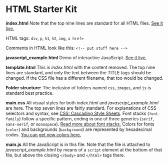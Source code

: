 # HTML Starter Kit

**index.html** Note that the top nine lines are standard for all HTML files. [See it live.](https://macloo.github.io/html-starter-kit/)

HTML tags: `div`, `p`, `h1`, `h2`, `img`, `a href=`

Comments in HTML look like this: `<!-- put stuff here -->`

**javascript_example.html** Demo of interactive JavaScript. [See it live.](https://macloo.github.io/html-starter-kit/javascript_example.html)

**template.html** This is *index.html* with the content removed. The top nine lines are standard, and only the text between the TITLE tags should be changed. If the CSS file has a different filename, that too would be changed.

**Folder structure:** The inclusion of folders named `css`, `images`, and `js` is standard best practice.

**main.css** All visual styles for both *index.html* and *javascript_example.html* are here. The top seven lines are fairly standard. For explanations of CSS selectors and syntax, see [CSS: Cascading Style Sheets](https://developer.mozilla.org/en-US/docs/Web/CSS). Font stacks (`font-family`) follow a specific pattern, ending in one of three generics (`serif`, `sans-serif`, or `monospace`). [Read more about font stacks.](https://www.lifewire.com/font-stack-definition-3467414) Colors for fonts (`color`) and backgrounds (`background`) are represented by hexadecimal codes. [You can get new colors here.](https://www.w3schools.com/colors/colors_picker.asp)

**main.js** All the JavaScript is in this file. Note that the file is attached to *javascript_example.html* by means of a `script` element at the bottom of that file, but above the closing `</body>` and `</html>` tags there.

